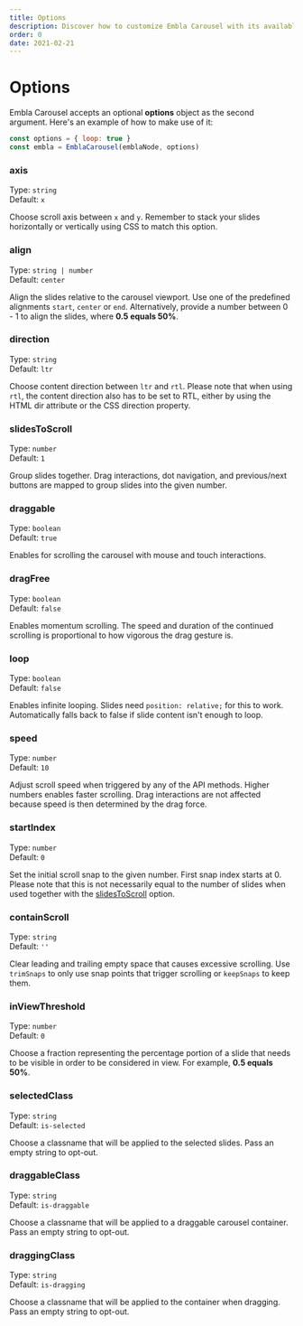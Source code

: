 ```yaml
---
title: Options
description: Discover how to customize Embla Carousel with its available options.
order: 0
date: 2021-02-21
---
```


# Options

Embla Carousel accepts an optional **options** object as the second argument. Here's an example of how to make use of it:

```js
const options = { loop: true }
const embla = EmblaCarousel(emblaNode, options)
```

### axis

Type: `string`  
Default: `x`

Choose scroll axis between `x` and `y`. Remember to stack your slides horizontally or vertically using CSS to match this option.

### align

Type: `string | number`  
Default: `center`

Align the slides relative to the carousel viewport. Use one of the predefined alignments `start`, `center` or `end`. Alternatively, provide a number between 0 - 1 to align the slides, where **0.5 equals 50%**.

### direction

Type: `string`  
Default: `ltr`

Choose content direction between `ltr` and `rtl`. Please note that when using `rtl`, the content direction also has to be set to RTL, either by using the HTML dir attribute or the CSS direction property.

### slidesToScroll

Type: `number`  
Default: `1`

Group slides together. Drag interactions, dot navigation, and previous/next buttons are mapped to group slides into the given number.

### draggable

Type: `boolean`  
Default: `true`

Enables for scrolling the carousel with mouse and touch interactions.

### dragFree

Type: `boolean`  
Default: `false`

Enables momentum scrolling. The speed and duration of the continued scrolling is proportional to how vigorous the drag gesture is.

### loop

Type: `boolean`  
Default: `false`

Enables infinite looping. Slides need `position: relative;` for this to work. Automatically falls back to false if slide content isn't enough to loop.

### speed

Type: `number`  
Default: `10`

Adjust scroll speed when triggered by any of the API methods. Higher numbers enables faster scrolling. Drag interactions are not affected because speed is then determined by the drag force.

### startIndex

Type: `number`  
Default: `0`

Set the initial scroll snap to the given number. First snap index starts at 0. Please note that this is not necessarily equal to the number of slides when used together with the [slidesToScroll](/api/options/#slidestoscroll) option.

### containScroll

Type: `string`  
Default: `''`

Clear leading and trailing empty space that causes excessive scrolling. Use `trimSnaps` to only use snap points that trigger scrolling or `keepSnaps` to keep them.

### inViewThreshold

Type: `number`  
Default: `0`

Choose a fraction representing the percentage portion of a slide that needs to be visible in order to be considered in view. For example, **0.5 equals 50%**.

### selectedClass

Type: `string`  
Default: `is-selected`

Choose a classname that will be applied to the selected slides. Pass an empty string to opt-out.

### draggableClass

Type: `string`  
Default: `is-draggable`

Choose a classname that will be applied to a draggable carousel container. Pass an empty string to opt-out.

### draggingClass

Type: `string`  
Default: `is-dragging`

Choose a classname that will be applied to the container when dragging. Pass an empty string to opt-out.
